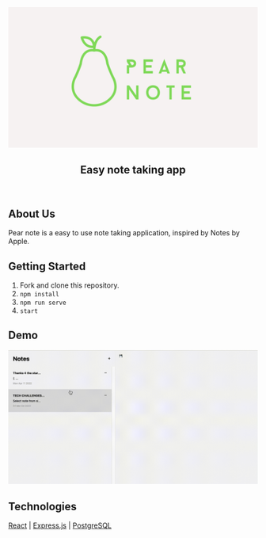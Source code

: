![](/client/assets/pear_note-page.png) 

<h2 align="center">Easy note taking app</h2>

<br>

## About Us
Pear note is a easy to use note taking application, inspired by Notes by Apple.

## Getting Started

1. Fork and clone this repository.
2. ```npm install```
3. ```npm run serve```
4. ```start```

## Demo  
![](/client/assets/pear-note-demo.gif) 

## Technologies
[React](https://reactjs.org/) | [Express.js](https://expressjs.com/) | [PostgreSQL](https://www.postgresql.org/)
